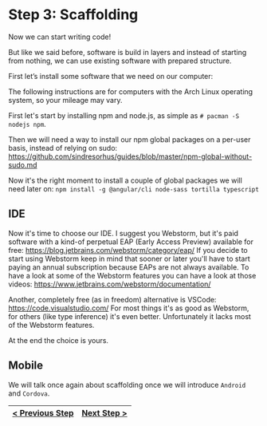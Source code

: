 # Step 3: Scaffolding

[//]: # (head-end)


Now we can start writing code!

But like we said before, software is build in layers and instead of starting from nothing, we can use existing software with prepared structure.

First let’s install some software that we need on our computer:

The following instructions are for computers with the Arch Linux operating system, so your mileage may vary.

First let's start by installing npm and node.js, as simple as `# pacman -S nodejs npm`.

Then we will need a way to install our npm global packages on a per-user basis, instead of relying on sudo: https://github.com/sindresorhus/guides/blob/master/npm-global-without-sudo.md

Now it's the right moment to install a couple of global packages we will need later on: `npm install -g @angular/cli node-sass tortilla typescript`

## IDE

Now it's time to choose our IDE. I suggest you Webstorm, but it's paid software with a kind-of perpetual EAP (Early Access Preview) available for free: https://blog.jetbrains.com/webstorm/category/eap/
If you decide to start using Webstorm keep in mind that sooner or later you'll have to start paying an annual subscription because EAPs are not always available.
To have a look at some of the Webstorm features you can have a look at those videos: https://www.jetbrains.com/webstorm/documentation/

Another, completely free (as in freedom) alternative is VSCode: https://code.visualstudio.com/
For most things it's as good as Webstorm, for others (like type inference) it's even better. Unfortunately it lacks most of the Webstorm features.

At the end the choice is yours.

## Mobile
We will talk once again about scaffolding once we will introduce `Android` and `Cordova`.


[//]: # (foot-start)

[{]: <helper> (navStep)

| [< Previous Step](step2.md) | [Next Step >](step4.md) |
|:--------------------------------|--------------------------------:|

[}]: #
